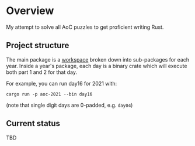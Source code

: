 # Overview

My attempt to solve all AoC puzzles to get proficient writing Rust.

## Project structure

The main package is a [workspace](https://doc.rust-lang.org/cargo/reference/workspaces.html) broken down into sub-packages for each year.
Inside a year's package, each day is a binary crate which will execute both part 1 and 2 for that day.

For example, you can run day16 for 2021 with:

```
cargo run -p aoc-2021 --bin day16
```
(note that single digit days are 0-padded, e.g. `day04`)

## Current status

TBD
